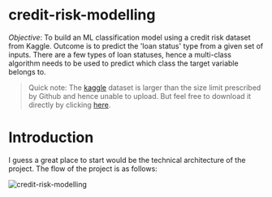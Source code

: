 # credit-risk-modelling
_Objective_: To build an ML classification model using a credit risk dataset from Kaggle. Outcome is to predict the 'loan status' type from a given set of inputs. There are a few types of loan statuses, hence a multi-class algorithm needs to be used to predict which class the target variable belongs to.

> Quick note: The [kaggle](https://www.kaggle.com/datasets/ranadeep/credit-risk-dataset/data) dataset is larger than the size limit prescribed by Github and hence unable to upload. But feel free to download it directly by clicking [here](https://www.kaggle.com/datasets/ranadeep/credit-risk-dataset/download?datasetVersionNumber=3).

# Introduction

I guess a great place to start would be the technical architecture of the project. The flow of the project is as follows:

![credit-risk-modelling](https://github.com/peterchettiar/credit-risk-modelling/assets/89821181/e6dd9079-9f2b-406a-915c-f2c06555cd60)

